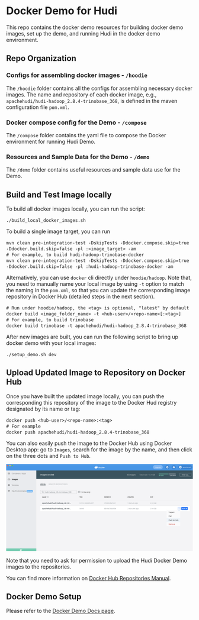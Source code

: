 <!--
* Licensed to the Apache Software Foundation (ASF) under one
* or more contributor license agreements.  See the NOTICE file
* distributed with this work for additional information
* regarding copyright ownership.  The ASF licenses this file
* to you under the Apache License, Version 2.0 (the
* "License"); you may not use this file except in compliance
* with the License.  You may obtain a copy of the License at
*
*      http://www.apache.org/licenses/LICENSE-2.0
*
* Unless required by applicable law or agreed to in writing, software
* distributed under the License is distributed on an "AS IS" BASIS,
* WITHOUT WARRANTIES OR CONDITIONS OF ANY KIND, either express or implied.
* See the License for the specific language governing permissions and
-->

# Docker Demo for Hudi

This repo contains the docker demo resources for building docker demo images, set up the demo, and running Hudi in the
docker demo environment.

## Repo Organization

### Configs for assembling docker images - `/hoodie`

The `/hoodie` folder contains all the configs for assembling necessary docker images. The name and repository of each
docker image, e.g., `apachehudi/hudi-hadoop_2.8.4-trinobase_368`, is defined in the maven configuration file `pom.xml`.

### Docker compose config for the Demo - `/compose`

The `/compose` folder contains the yaml file to compose the Docker environment for running Hudi Demo.

### Resources and Sample Data for the Demo - `/demo`

The `/demo` folder contains useful resources and sample data use for the Demo.

## Build and Test Image locally

To build all docker images locally, you can run the script:

```shell
./build_local_docker_images.sh
```

To build a single image target, you can run

```shell
mvn clean pre-integration-test -DskipTests -Ddocker.compose.skip=true -Ddocker.build.skip=false -pl :<image_target> -am
# For example, to build hudi-hadoop-trinobase-docker
mvn clean pre-integration-test -DskipTests -Ddocker.compose.skip=true -Ddocker.build.skip=false -pl :hudi-hadoop-trinobase-docker -am
```

Alternatively, you can use `docker` cli directly under `hoodie/hadoop`. Note that, you need to manually name your local
image by using `-t` option to match the naming in the `pom.xml`, so that you can update the corresponding image
repository in Docker Hub (detailed steps in the next section).

```shell
# Run under hoodie/hadoop, the <tag> is optional, "latest" by default
docker build <image_folder_name> -t <hub-user>/<repo-name>[:<tag>]
# For example, to build trinobase
docker build trinobase -t apachehudi/hudi-hadoop_2.8.4-trinobase_368
```

After new images are built, you can run the following script to bring up docker demo with your local images:

```shell
./setup_demo.sh dev
```

## Upload Updated Image to Repository on Docker Hub

Once you have built the updated image locally, you can push the corresponding this repository of the image to the Docker
Hud registry designated by its name or tag:

```shell
docker push <hub-user>/<repo-name>:<tag>
# For example
docker push apachehudi/hudi-hadoop_2.8.4-trinobase_368
```

You can also easily push the image to the Docker Hub using Docker Desktop app: go to `Images`, search for the image by
the name, and then click on the three dots and `Push to Hub`.

![Push to Docker Hub](push_to_docker_hub.png)

Note that you need to ask for permission to upload the Hudi Docker Demo images to the repositories.

You can find more information on [Docker Hub Repositories Manual](https://docs.docker.com/docker-hub/repos/).

## Docker Demo Setup

Please refer to the [Docker Demo Docs page](https://hudi.apache.org/docs/docker_demo).